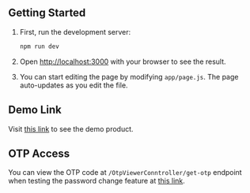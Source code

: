 ## Getting Started

1. First, run the development server:

   ```bash
   npm run dev
   ```

2. Open [http://localhost:3000](http://localhost:3000) with your browser to see the result.

3. You can start editing the page by modifying `app/page.js`. The page auto-updates as you edit the file.

## Demo Link

Visit [this link](https://intern-reactjs-via.vercel.app/) to see the demo product.

## OTP Access

You can view the OTP code at `/OtpViewerConntroller/get-otp` endpoint when testing the password change feature at [this link](https://dev-fe-exam.viajsc.com/swagger/index.html).
